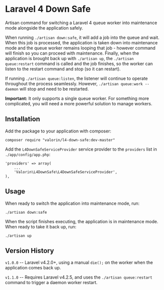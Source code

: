 Laravel 4 Down Safe
=================

Artisan command for switching a Laravel 4 queue worker into maintenance mode alongside the application safely.

When running `./artisan down:safe`, it will add a job into the queue and wait. When this job is processed, the application is taken down into maintenance mode and the queue worker remains looping that job - however command will finish so you can proceed with maintenance. Finally, when the application is brought back up with `./artisan up`, the `./artisan queue:restart` command is called and the job finishes, so the worker can listen to the restart command and stop (so it can restart).

If running `./artisan queue:listen`, the listener will continue to operate throughout the process seamlessly. However, `./artisan queue:work --daemon` will stop and need to be restarted.

**Important:** It only supports a single queue worker. For something more complicated, you will need a more powerful solution to manage workers.

Installation
------------

Add the package to your application with composer:

```
composer require "valorin/l4-down-safe:dev-master"
```

Add the `L4DownSafeServiceProvider` service provider to the `providers` list in `./app/config/app.php`:

```
'providers' => array(
    ...
    'Valorin\L4DownSafe\L4DownSafeServiceProvider',
),
```

Usage
-----

When ready to switch the application into maintenance mode, run:

```
./artisan down:safe
```

When the script finishes executing, the application is in maintenance mode. When ready to take it back up, run:

```
./artisan up
```

Version History
---------------

`v1.0.0` -- Laravel v4.2.0+, using a manual `die();` on the worker when the application comes back up.

`v1.1.0` -- Requires Laravel v4.2.5, and uses the `./artisan queue:restart` command to trigger a daemon worker restart.
